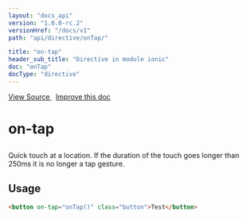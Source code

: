 ```yaml
---
layout: "docs_api"
version: "1.0.0-rc.2"
versionHref: "/docs/v1"
path: "api/directive/onTap/"

title: "on-tap"
header_sub_title: "Directive in module ionic"
doc: "onTap"
docType: "directive"
---
```


<div class="improve-docs">
  <a href='http://github.com/driftyco/ionic/tree/1.x/js/angular/directive/gesture.js#L24'>
    View Source
  </a>
  &nbsp;
  <a href='http://github.com/driftyco/ionic/edit/master/js/angular/directive/gesture.js#L24'>
    Improve this doc
  </a>
</div>




<h1 class="api-title">

  on-tap



</h1>





Quick touch at a location. If the duration of the touch goes
longer than 250ms it is no longer a tap gesture.








  
<h2 id="usage">Usage</h2>
  
```html
<button on-tap="onTap()" class="button">Test</button>
```
  
  

  






